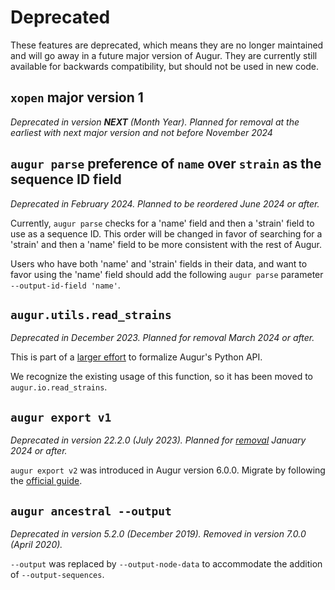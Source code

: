 # Deprecated

These features are deprecated, which means they are no longer maintained and
will go away in a future major version of Augur. They are currently still
available for backwards compatibility, but should not be used in new code.

## `xopen` major version 1

*Deprecated in version __NEXT__ (Month Year). Planned for removal at the earliest with next major version and not before November 2024*

## `augur parse` preference of `name` over `strain` as the sequence ID field

*Deprecated in February 2024. Planned to be reordered June 2024 or after.*

Currently, `augur parse` checks for a 'name' field and then a 'strain' field to use as a sequence ID. This order will be changed in favor of searching for a 'strain' and then a 'name' field to be more consistent with the rest of Augur.

Users who have both 'name' and 'strain' fields in their data, and want to favor using the 'name' field should add the following `augur parse` parameter `--output-id-field 'name'`.

## `augur.utils.read_strains`

*Deprecated in December 2023. Planned for removal March 2024 or after.*

This is part of a [larger effort](https://github.com/nextstrain/augur/issues/1011)
to formalize Augur's Python API.

We recognize the existing usage of this function, so it has been moved to
`augur.io.read_strains`.

## `augur export v1`

*Deprecated in version 22.2.0 (July 2023). Planned for [removal](https://github.com/nextstrain/augur/issues/1266)
January 2024 or after.*

`augur export v2` was introduced in Augur version 6.0.0. Migrate by following
the [official guide](https://docs.nextstrain.org/projects/augur/page/releases/migrating-v5-v6.html).

## `augur ancestral --output`

*Deprecated in version 5.2.0 (December 2019). Removed in version 7.0.0 (April
2020).*

`--output` was replaced by `--output-node-data` to accommodate the addition of
`--output-sequences`.
